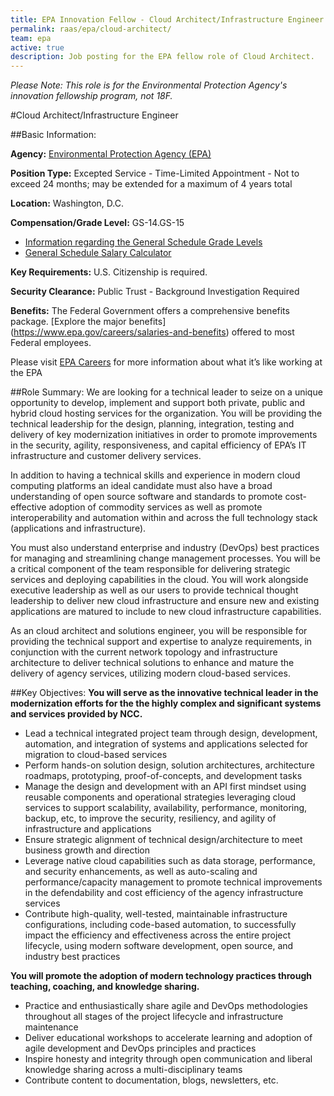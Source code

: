 ```yaml
---
title: EPA Innovation Fellow - Cloud Architect/Infrastructure Engineer
permalink: raas/epa/cloud-architect/
team: epa
active: true
description: Job posting for the EPA fellow role of Cloud Architect.
---
```


*Please Note: This role is for the Environmental Protection Agency's innovation fellowship program, not 18F.*

#Cloud Architect/Infrastructure Engineer

##Basic Information:

**Agency:** [Environmental Protection Agency (EPA)](https://www3.epa.gov/)

**Position Type:** Excepted Service - Time-Limited Appointment - Not to exceed 24 months; may be extended for a maximum of 4 years total

**Location:** Washington, D.C.

**Compensation/Grade Level:** GS-14.GS-15
- [Information regarding the General Schedule Grade Levels](https://www.opm.gov/policy-data-oversight/pay-leave/pay-systems/general-schedule)
- [General Schedule Salary Calculator](https://www.opm.gov/policy-data-oversight/pay-leave/salaries-wages/2016/general-schedule-gs-salary-calculator/)

**Key Requirements:** U.S. Citizenship is required.

**Security Clearance:** Public Trust - Background Investigation Required

**Benefits:** The Federal Government offers a comprehensive benefits package. [Explore the major benefits] (https://www.epa.gov/careers/salaries-and-benefits) offered to most Federal employees. 

Please visit [EPA Careers](https://www.epa.gov/careers) for more information about what it’s like working at the EPA
 
##Role Summary:
We are looking for a technical leader to seize on a unique opportunity to develop, implement and support both private, public and hybrid cloud hosting services for the organization. You will be providing the technical leadership for the design, planning, integration, testing and delivery of key modernization initiatives in order to promote improvements in the security, agility, responsiveness, and capital efficiency of EPA’s IT infrastructure and customer delivery services.

In addition to having a technical skills and experience in modern cloud computing platforms an ideal candidate must also have a broad understanding of open source software and standards to promote cost-effective adoption of commodity services as well as promote interoperability and automation within and across the full technology stack (applications and infrastructure).

You must also understand enterprise and industry (DevOps) best practices for managing and streamlining change management processes. You will be a critical component of the team responsible for delivering strategic services and deploying capabilities in the cloud. You will work alongside executive leadership as well as our users to provide technical thought leadership to deliver new cloud infrastructure and ensure new and existing applications are matured to include to new cloud infrastructure capabilities.

As an cloud architect and solutions engineer, you will be responsible for providing the technical support and expertise to analyze requirements, in conjunction with the current network topology and infrastructure architecture to deliver technical solutions to enhance and mature the delivery of agency services, utilizing modern cloud-based services.

##Key Objectives:
**You will serve as the innovative technical leader in the modernization efforts for the the highly complex and significant systems and services provided by NCC.**
- Lead a technical integrated project team through design, development, automation, and integration of systems and applications selected for migration to cloud-based services
- Perform hands-on solution design, solution architectures, architecture roadmaps, prototyping, proof-of-concepts, and development tasks
- Manage the design and development with an API first mindset using reusable components and operational strategies leveraging cloud services to support scalability, availability, performance, monitoring, backup, etc, to improve the security, resiliency, and agility of infrastructure and applications
- Ensure strategic alignment of technical design/architecture to meet business growth and direction
- Leverage native cloud capabilities such as data storage, performance, and security enhancements, as well as auto-scaling and performance/capacity management to promote technical improvements in the defendability and cost efficiency of the agency infrastructure services
- Contribute high-quality, well-tested, maintainable infrastructure configurations, including code-based automation, to successfully impact the efficiency and effectiveness across the entire project lifecycle, using modern software development, open source, and industry best practices

**You will promote the adoption of modern technology practices through teaching, coaching, and knowledge sharing.**
- Practice and enthusiastically share agile and DevOps methodologies throughout all stages of the project lifecycle and infrastructure maintenance
- Deliver educational workshops to accelerate learning and adoption of agile development and DevOps principles and practices
- Inspire honesty and integrity through open communication and liberal knowledge sharing across a multi-disciplinary teams
- Contribute content to documentation, blogs, newsletters, etc.
